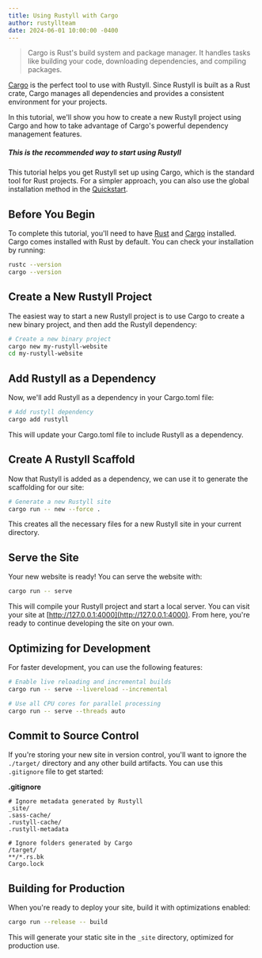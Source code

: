 ```yaml
---
title: Using Rustyll with Cargo
author: rustyllteam
date: 2024-06-01 10:00:00 -0400
---
```


> Cargo is Rust's build system and package manager. It handles tasks like 
> building your code, downloading dependencies, and compiling packages.

[Cargo](https://doc.rust-lang.org/cargo/) is the perfect tool to use with Rustyll. Since Rustyll is built as a Rust crate, Cargo manages all dependencies and provides a consistent environment for your projects.

In this tutorial, we'll show you how to create a new Rustyll project using Cargo and how to take advantage of Cargo's powerful dependency management features.

<div class="note info">
  <h5>This is the recommended way to start using Rustyll</h5>
  <p>
    This tutorial helps you get Rustyll set up using Cargo, which is the standard
    tool for Rust projects. For a simpler approach, you can also use the global
    installation method in the <a href="{% link _docs/index.md %}">Quickstart</a>.
  </p>
</div>

## Before You Begin

To complete this tutorial, you'll need to have
[Rust](https://www.rust-lang.org/tools/install) and [Cargo](https://doc.rust-lang.org/cargo/)
installed. Cargo comes installed with Rust by default. You can check your installation by running:

```sh
rustc --version
cargo --version
```

## Create a New Rustyll Project

The easiest way to start a new Rustyll project is to use Cargo to create a new binary project, and then add the Rustyll dependency:

```sh
# Create a new binary project
cargo new my-rustyll-website
cd my-rustyll-website
```

## Add Rustyll as a Dependency

Now, we'll add Rustyll as a dependency in your Cargo.toml file:

```sh
# Add rustyll dependency
cargo add rustyll
```

This will update your Cargo.toml file to include Rustyll as a dependency.

## Create A Rustyll Scaffold

Now that Rustyll is added as a dependency, we can use it to generate the scaffolding for our site:

```sh
# Generate a new Rustyll site
cargo run -- new --force .
```

This creates all the necessary files for a new Rustyll site in your current directory.

## Serve the Site

Your new website is ready! You can serve the website with:

```sh
cargo run -- serve
```

This will compile your Rustyll project and start a local server. You can visit your site at
[http://127.0.0.1:4000](http://127.0.0.1:4000). From here, you're ready to
continue developing the site on your own.

## Optimizing for Development

For faster development, you can use the following features:

```sh
# Enable live reloading and incremental builds
cargo run -- serve --livereload --incremental

# Use all CPU cores for parallel processing
cargo run -- serve --threads auto
```

## Commit to Source Control

If you're storing your new site in version control, you'll want to ignore the
`./target/` directory and any other build artifacts. You can use this `.gitignore` file to get started:

**.gitignore**

```
# Ignore metadata generated by Rustyll
_site/
.sass-cache/
.rustyll-cache/
.rustyll-metadata

# Ignore folders generated by Cargo
/target/
**/*.rs.bk
Cargo.lock
```

## Building for Production

When you're ready to deploy your site, build it with optimizations enabled:

```sh
cargo run --release -- build
```

This will generate your static site in the `_site` directory, optimized for production use. 
